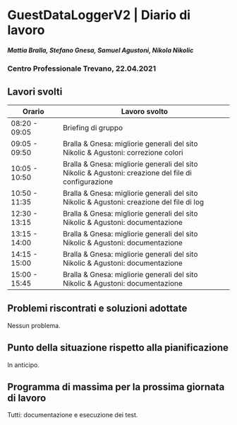 # GuestDataLoggerV2 | Diario di lavoro
##### Mattia Bralla, Stefano Gnesa, Samuel Agustoni, Nikola Nikolic
### Centro Professionale Trevano, 22.04.2021

## Lavori svolti


|Orario        |Lavoro svolto                            |
|--------------|-----------------------------------------|
|08:20 - 09:05 | Briefing di gruppo |
|09:05 - 09:50 | Bralla & Gnesa: migliorie generali del sito <br> Nikolic & Agustoni: correzione colori|
|10:05 - 10:50 | Bralla & Gnesa: migliorie generali del sito <br> Nikolic & Agustoni: creazione del file di configurazione|
|10:50 - 11:35 | Bralla & Gnesa: migliorie generali del sito <br> Nikolic & Agustoni: creazione del file di log|
|12:30 - 13:15 | Bralla & Gnesa: migliorie generali del sito <br> Nikolic & Agustoni: documentazione|
|13:15 - 14:00 | Bralla & Gnesa: migliorie generali del sito <br> Nikolic & Agustoni: documentazione|
|14:15 - 15:00 | Bralla & Gnesa: migliorie generali del sito <br> Nikolic & Agustoni: documentazione|
|15:00 - 15:45 | Bralla & Gnesa: migliorie generali del sito <br> Nikolic & Agustoni: documentazione|

##  Problemi riscontrati e soluzioni adottate
Nessun problema.

##  Punto della situazione rispetto alla pianificazione
In anticipo.

## Programma di massima per la prossima giornata di lavoro
Tutti: documentazione e esecuzione dei test.

